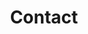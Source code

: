 ---
# An instance of the Contact widget.
# Documentation: https://wowchemy.com/docs/page-builder/
widget: contact

# This file represents a page section.
headless: true

# Order that this section appears on the page.
weight: 10

title: Contact
subtitle:

content:
  # Contact (edit or remove options as required)

  email: 
  phone: 
  address:
    street: Herdieckstr. 5b
    city: Datteln
    region: 
    postcode: '59192'
    country: Germany
    country_code: DE
  coordinates:
    latitude: '51.642279947865966'
    longitude: '7.336994169102089'
  directions: 
  office_hours:
  appointment_url:
  #contact_links:
  #  - icon: comments
  #    icon_pack: fas
  #    name: Discuss on Forum
  #    link: 'https://discourse.gohugo.io'

  # Automatically link email and phone or display as text?
  autolink: true

  # Email form provider
  form:
    provider:
    formspree:
      id:
    netlify:
      # Enable CAPTCHA challenge to reduce spam?
      captcha: false

design:
  columns: '1'
---